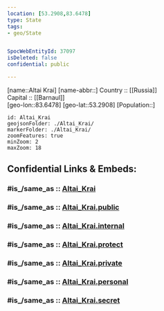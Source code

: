 ```yaml
---
location: [53.2908,83.6478] 
type: State
tags:
- geo/State


SpocWebEntityId: 37097
isDeleted: false
confidential: public

---
```




[name::Altai Krai] 
[name-abbr::] 
Country :: [[Russia]]  
Capital :: [[Barnaul]]  
[geo-lon::83.6478] 
[geo-lat::53.2908] 
[Population::] 



```leaflet
id: Altai_Krai
geojsonFolder: ./Altai_Krai/
markerFolder: ./Altai_Krai/
zoomFeatures: true 
minZoom: 2 
maxZoom: 18
```


## Confidential Links & Embeds: 

### #is_/same_as :: [Altai_Krai](/_Standards/Earth/Continent/Asia/Asia~North/Asia~Siberia/Altai_Krai.md) 

### #is_/same_as :: [Altai_Krai.public](/_public/Earth/Continent/Asia/Asia~North/Asia~Siberia/Altai_Krai.public.md) 

### #is_/same_as :: [Altai_Krai.internal](/_internal/Earth/Continent/Asia/Asia~North/Asia~Siberia/Altai_Krai.internal.md) 

### #is_/same_as :: [Altai_Krai.protect](/_protect/Earth/Continent/Asia/Asia~North/Asia~Siberia/Altai_Krai.protect.md) 

### #is_/same_as :: [Altai_Krai.private](/_private/Earth/Continent/Asia/Asia~North/Asia~Siberia/Altai_Krai.private.md) 

### #is_/same_as :: [Altai_Krai.personal](/_personal/Earth/Continent/Asia/Asia~North/Asia~Siberia/Altai_Krai.personal.md) 

### #is_/same_as :: [Altai_Krai.secret](/_secret/Earth/Continent/Asia/Asia~North/Asia~Siberia/Altai_Krai.secret.md)

